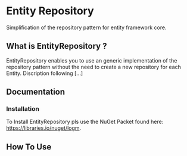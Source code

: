 # Entity Repository
Simplification of the repository pattern for entity framework core. 

## What is EntityRepository ? 

EntityRepository enables you to use an generic implementation of the repository pattern without the need to create a new repository for each Entity.
Discription following [...]

## Documentation
### Installation
To Install EntityRepository pls use the NuGet Packet found here: https://libraries.io/nuget/logm.

## How To Use
